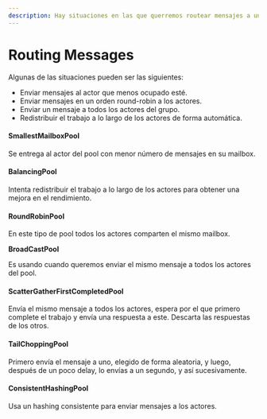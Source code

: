 ```yaml
---
description: Hay situaciones en las que querremos routear mensajes a uno o más actores.
---
```


# Routing Messages

Algunas de las situaciones pueden ser las siguientes:

* Enviar mensajes al actor que menos ocupado esté.
* Enviar mensajes en un orden round-robin a los actores.
* Enviar un mensaje a todos los actores del grupo.
* Redistribuir el trabajo a lo largo de los actores de forma automática.

#### SmallestMailboxPool

Se entrega al actor del pool con menor número de mensajes en su mailbox.

#### BalancingPool

Intenta redistribuir el trabajo a lo largo de los actores para obtener una mejora en el rendimiento.

#### RoundRobinPool

En este tipo de pool todos los actores comparten el mismo mailbox.&#x20;

**BroadCastPool**

Es usando cuando queremos enviar el mismo mensaje a todos los actores del pool.

#### ScatterGatherFirstCompletedPool

Envía el mismo mensaje a todos los actores, espera por el que primero complete el trabajo y envía una respuesta a este. Descarta las respuestas de los otros.

#### TailChoppingPool

Primero envía el mensaje a uno, elegido de forma aleatoria, y luego, después de un poco delay, lo envías a un segundo, y así sucesivamente.&#x20;

#### ConsistentHashingPool

Usa un hashing consistente para enviar mensajes a los actores.

